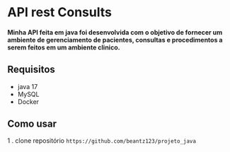 # API rest Consults

#### Minha API feita em java foi desenvolvida com o objetivo de fornecer um ambiente de gerenciamento de pacientes, consultas e procedimentos a serem feitos em um ambiente clinico.

## Requisitos

- java 17
- MySQL
- Docker

## Como usar

1 . clone repositório `https://github.com/beantz123/projeto_java`
    
